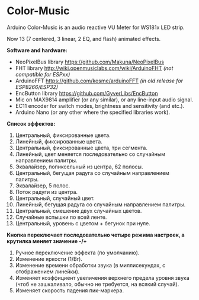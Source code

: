 # Color-Music
Arduino Color-Music is an audio reactive VU Meter for WS181x LED strip.

Now 13 (7 centered, 3 linear, 2 EQ, and flash) animated effects.

<b>Software and hardware:</b>
- NeoPixelBus library https://github.com/Makuna/NeoPixelBus
- FHT library http://wiki.openmusiclabs.com/wiki/ArduinoFHT <i>(not compatible for ESPxx)</i>
- ArduinoFFT https://github.com/kosme/arduinoFFT <i>(in old release for ESP8266/ESP32)</i>
- EncButton library https://github.com/GyverLibs/EncButton
- Mic on MAX9814 amplifier (or any similar), or any line-input audio signal.
- EC11 encoder for switch modes, brightness and sensitivity (and etc.).
- Arduino Nano (or any other where the specified libraries work).

<b>Список эффектов:</b>
1. Центральный, фиксированные цвета.
2. Линейный, фиксированные цвета.
3. Центральный, фиксированные цвета, три сегмента.
4. Линейный, цвет меняется последовательно со случайным направлением палитры.
5. Эквалайзер, попиксельный из центра, 62 полосы.
6. Центральный, бегущая радуга со случайным направлением палитры.
7. Эквалайзер, 5 полос.
8. Поток радуги из центра.
9. Центральный, случайный цвет.
10. Линейный, бегущая радуга со случайным направлением палитры.
11. Центральный, смешение двух случайных цветов.
12. Случайные вспышки по всей ленте.
13. Центральный, уровень с цветом + бегунок при нуле.

<b>Кнопка переключает последовательно четыре режима настроек, а крутилка меняет значение -/+</b>
1. Ручное переключение эффекта (по умолчанию).
2. Изменение яркости (1/Br).
3. Изменение времени обработки звука (в миллисекундах, с отображением линейки).
4. Изменяет коэффициент увеличения верхнего предела уровня звука (чтоб не зашкаливало, обычно не требуется, на всякий случай).
5. Изменяет скорость падения пик-маркера.
